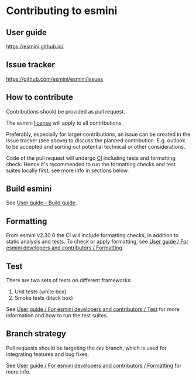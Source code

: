 Contributing to esmini
======================

## User guide

https://esmini.github.io/

## Issue tracker

https://github.com/esmini/esmini/issues

## How to contribute

Contributions should be provided as pull request.

The esmini [license](https://github.com/esmini/esmini/blob/master/LICENSE) will apply to all contributions.

Preferably, especially for larger contributions, an issue can be created in the issue tracker (see above) to discuss the planned contribution. E.g. outlook to be accepted and sorting out potential technical or other considerations.

Code of the pull request will undergo [CI](https://github.com/esmini/esmini/actions) including tests and formatting check. Hence it's recommended to run the formatting checks and test suites locally first, see more info in sections below.

## Build esmini

See [User guide - Build guide](https://esmini.github.io/#_build_guide).

## Formatting

From esmini v2.30.0 the CI will include formatting checks, in addition to static analysis and tests. To check or apply formatting, see [User guide / For esmini developers and contributors / Formatting](https://esmini.github.io/#_formatting).

## Test

There are two sets of tests on different frameworks:
1. Unit tests (white box)
2. Smoke tests (black box)

See [User guide / For esmini developers and contributors / Test](https://esmini.github.io/#_test) for more information and how to run the test suites.

## Branch strategy

 Pull requests should be targeting the `dev` branch, which is used for integrating features and bug fixes.

 See [User guide / For esmini developers and contributors / Formatting](https://esmini.github.io/#_branch_strategy) for more info.
